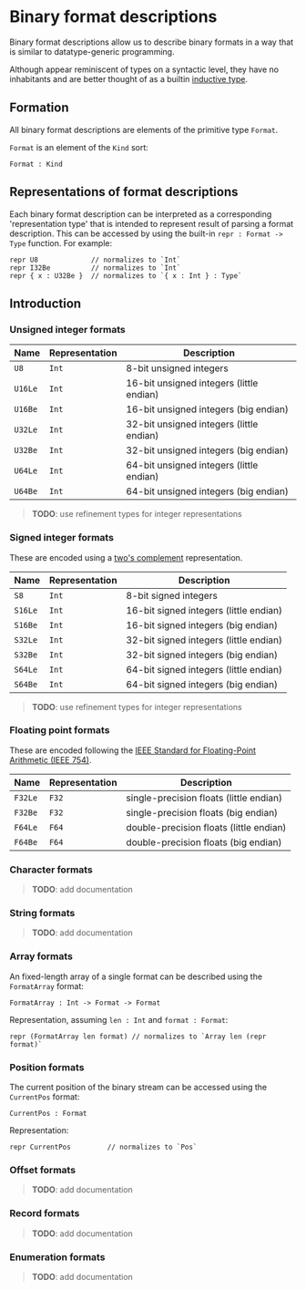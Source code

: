 # Binary format descriptions

Binary format descriptions allow us to describe binary formats in a way that is similar to datatype-generic programming.

Although appear reminiscent of types on a syntactic level,
they have no inhabitants and are better thought of as a builtin [inductive type].

[inductive type]: https://en.wikipedia.org/wiki/Inductive_type

## Formation

All binary format descriptions are elements of the primitive type `Format`.

`Format` is an element of the `Kind` sort:

```fathom
Format : Kind
```

## Representations of format descriptions

Each binary format description can be interpreted as a corresponding 'representation type'
that is intended to represent result of parsing a format description.
This can be accessed by using the built-in `repr : Format -> Type` function.
For example:

```fathom
repr U8             // normalizes to `Int`
repr I32Be          // normalizes to `Int`
repr { x : U32Be }  // normalizes to `{ x : Int } : Type`
```

## Introduction

### Unsigned integer formats

| Name    | Representation | Description                              |
| ------- | -------------- | ---------------------------------------- |
| `U8`    | `Int`          | 8-bit unsigned integers                  |
| `U16Le` | `Int`          | 16-bit unsigned integers (little endian) |
| `U16Be` | `Int`          | 16-bit unsigned integers (big endian)    |
| `U32Le` | `Int`          | 32-bit unsigned integers (little endian) |
| `U32Be` | `Int`          | 32-bit unsigned integers (big endian)    |
| `U64Le` | `Int`          | 64-bit unsigned integers (little endian) |
| `U64Be` | `Int`          | 64-bit unsigned integers (big endian)    |

> **TODO**: use refinement types for integer representations

### Signed integer formats

These are encoded using a [two's complement][twos-complement-wikipedia]
representation.

| Name    | Representation | Description                            |
| ------- | -------------- | -------------------------------------- |
| `S8`    | `Int`          | 8-bit signed integers                  |
| `S16Le` | `Int`          | 16-bit signed integers (little endian) |
| `S16Be` | `Int`          | 16-bit signed integers (big endian)    |
| `S32Le` | `Int`          | 32-bit signed integers (little endian) |
| `S32Be` | `Int`          | 32-bit signed integers (big endian)    |
| `S64Le` | `Int`          | 64-bit signed integers (little endian) |
| `S64Be` | `Int`          | 64-bit signed integers (big endian)    |

> **TODO**: use refinement types for integer representations

[twos-complement-wikipedia]: https://en.wikipedia.org/wiki/Two%27s_complement

### Floating point formats

These are encoded following the [IEEE Standard for Floating-Point Arithmetic
(IEEE 754)][ieee-754-wikipedia].

| Name    | Representation | Description                             |
| ------- | -------------- | --------------------------------------- |
| `F32Le` | `F32`          | single-precision floats (little endian) |
| `F32Be` | `F32`          | single-precision floats (big endian)    |
| `F64Le` | `F64`          | double-precision floats (little endian) |
| `F64Be` | `F64`          | double-precision floats (big endian)    |

[ieee-754-wikipedia]: https://en.wikipedia.org/wiki/IEEE_754

### Character formats

> **TODO**: add documentation

### String formats

> **TODO**: add documentation

### Array formats

An fixed-length array of a single format can be described using the `FormatArray` format:

```fathom
FormatArray : Int -> Format -> Format
```

Representation, assuming `len : Int` and `format : Format`:

```fathom
repr (FormatArray len format) // normalizes to `Array len (repr format)`
```

### Position formats

The current position of the binary stream can be accessed using the `CurrentPos` format:

```fathom
CurrentPos : Format
```

Representation:

```fathom
repr CurrentPos         // normalizes to `Pos`
```

### Offset formats

> **TODO**: add documentation

### Record formats

> **TODO**: add documentation

### Enumeration formats

> **TODO**: add documentation
